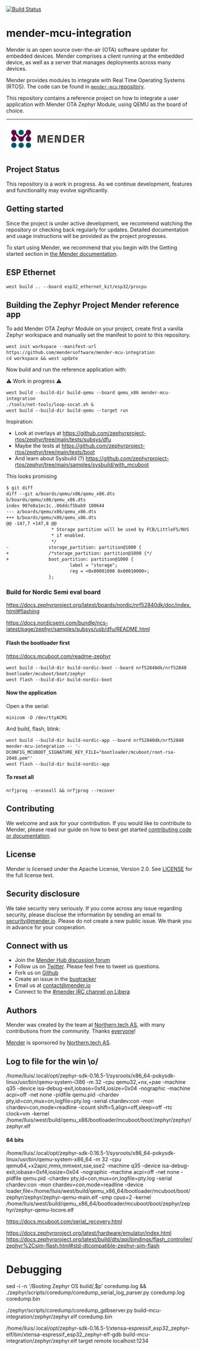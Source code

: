 [![Build Status](https://gitlab.com/Northern.tech/Mender/mender-mcu-integration/badges/next/pipeline.svg)](https://gitlab.com/Northern.tech/Mender/mender-mcu-integration/pipelines)

# mender-mcu-integration

Mender is an open source over-the-air (OTA) software updater for embedded devices. Mender
comprises a client running at the embedded device, as well as a server that manages deployments
across many devices.

Mender provides modules to integrate with Real Time Operating Systems (RTOS). The code can be found
in [`mender-mcu` repository](https://github.com/mendersoftware/mender-mcu/).

This repository contains a reference project on how to integrate a user application with Mender OTA
Zephyr Module, using QEMU as the board of choice.

-------------------------------------------------------------------------------

![Mender logo](https://github.com/mendersoftware/mender/raw/master/mender_logo.png)


## Project Status

This repository is a work in progress. As we continue development, features and functionality may
evolve significantly.


## Getting started

Since the project is under active development, we recommend watching the repository or checking back
regularly for updates. Detailed documentation and usage instructions will be provided as the project
progresses.

To start using Mender, we recommend that you begin with the Getting started
section in [the Mender documentation](https://docs.mender.io/).


## ESP Ethernet

```
west build .. --board esp32_ethernet_kit/esp32/procpu
```

## Building the Zephyr Project Mender reference app

To add Mender OTA Zephyr Module on your project, create first a vanilla Zephyr workspace and
manually set the manifest to point to this repository.

```
west init workspace --manifest-url https://github.com/mendersoftware/mender-mcu-integration
cd workspace && west update
```

Now build and run the reference application with:

:warning: Work in progress :warning:

```
west build --build-dir build-qemu --board qemu_x86 mender-mcu-integration
./tools/net-tools/loop-socat.sh &
west build --build-dir build-qemu --target run
```

Inspiration:
* Look at overlays at https://github.com/zephyrproject-rtos/zephyr/tree/main/tests/subsys/dfu
* Maybe the tests at https://github.com/zephyrproject-rtos/zephyr/tree/main/tests/boot
* And learn about Sysbuild (?) https://github.com/zephyrproject-rtos/zephyr/tree/main/samples/sysbuild/with_mcuboot

This looks promising
```
$ git diff
diff --git a/boards/qemu/x86/qemu_x86.dts b/boards/qemu/x86/qemu_x86.dts
index 907e8a1ec1c..86ddcf5bab9 100644
--- a/boards/qemu/x86/qemu_x86.dts
+++ b/boards/qemu/x86/qemu_x86.dts
@@ -147,7 +147,8 @@
                 * Storage partition will be used by FCB/LittleFS/NVS
                 * if enabled.
                 */
-               storage_partition: partition@1000 {
+               /*storage_partition: partition@1000 {*/
+               boot_partition: partition@1000 {
                        label = "storage";
                        reg = <0x00001000 0x00010000>;
                };
```

### Build for Nordic Semi eval board

https://docs.zephyrproject.org/latest/boards/nordic/nrf52840dk/doc/index.html#flashing

https://docs.nordicsemi.com/bundle/ncs-latest/page/zephyr/samples/subsys/usb/dfu/README.html

#### Flash the bootloader first

https://docs.mcuboot.com/readme-zephyr

```
west build --build-dir build-nordic-boot --board nrf52840dk/nrf52840 bootloader/mcuboot/boot/zephyr
west flash --build-dir build-nordic-boot
```

#### Now the application

Open a the serial:
```
minicom -D /dev/ttyACM1
```

And build, flash, blink:
```
west build --build-dir build-nordic-app --board nrf52840dk/nrf52840 mender-mcu-integration -- '-DCONFIG_MCUBOOT_SIGNATURE_KEY_FILE="bootloader/mcuboot/root-rsa-2048.pem"'
west flash --build-dir build-nordic-app
```

#### To reset all

```
nrfjprog --eraseall && nrfjprog --recover
```

## Contributing

We welcome and ask for your contribution. If you would like to contribute to
Mender, please read our guide on how to best get started
[contributing code or documentation](https://github.com/mendersoftware/mender/blob/master/CONTRIBUTING.md).


## License

Mender is licensed under the Apache License, Version 2.0. See
[LICENSE](https://github.com/mendersoftware/mender-mcu-integration/blob/master/LICENSE)
for the full license text.


## Security disclosure

We take security very seriously. If you come across any issue regarding
security, please disclose the information by sending an email to
[security@mender.io](security@mender.io). Please do not create a new public
issue. We thank you in advance for your cooperation.


## Connect with us

* Join the [Mender Hub discussion forum](https://hub.mender.io)
* Follow us on [Twitter](https://twitter.com/mender_io). Please
  feel free to tweet us questions.
* Fork us on [Github](https://github.com/mendersoftware)
* Create an issue in the [bugtracker](https://northerntech.atlassian.net/projects/MEN)
* Email us at [contact@mender.io](mailto:contact@mender.io)
* Connect to the [#mender IRC channel on Libera](https://web.libera.chat/?#mender)


## Authors

Mender was created by the team at [Northern.tech AS](https://northern.tech),
with many contributions from the community. Thanks
[everyone](https://github.com/mendersoftware/mender/graphs/contributors)!

[Mender](https://mender.io) is sponsored by [Northern.tech AS](https://northern.tech).


## Log to file for the win \o/

/home/lluis/.local/opt/zephyr-sdk-0.16.5-1/sysroots/x86_64-pokysdk-linux/usr/bin/qemu-system-i386 -m 32 -cpu qemu32,+nx,+pae -machine q35 -device isa-debug-exit,iobase=0xf4,iosize=0x04 -nographic -machine acpi=off -net none -pidfile qemu.pid -chardev pty,id=con,mux=on,logfile=pty.log -serial chardev:con -mon chardev=con,mode=readline -icount shift=5,align=off,sleep=off -rtc clock=vm -kernel /home/lluis/west/build/qemu_x86/bootloader/mcuboot/boot/zephyr/zephyr/zephyr.elf

#### 64 bits

/home/lluis/.local/opt/zephyr-sdk-0.16.5-1/sysroots/x86_64-pokysdk-linux/usr/bin/qemu-system-x86_64 -m 32 -cpu qemu64,+x2apic,mmx,mmxext,sse,sse2 -machine q35 -device isa-debug-exit,iobase=0xf4,iosize=0x04 -nographic -machine acpi=off -net none -pidfile qemu.pid -chardev pty,id=con,mux=on,logfile=pty.log -serial chardev:con -mon chardev=con,mode=readline -device loader,file=/home/lluis/west/build/qemu_x86_64/bootloader/mcuboot/boot/zephyr/zephyr/zephyr-qemu-main.elf -smp cpus=2 -kernel /home/lluis/west/build/qemu_x86_64/bootloader/mcuboot/boot/zephyr/zephyr/zephyr-qemu-locore.elf

https://docs.mcuboot.com/serial_recovery.html

https://docs.zephyrproject.org/latest/hardware/emulator/index.html
https://docs.zephyrproject.org/latest/build/dts/api/bindings/flash_controller/zephyr%2Csim-flash.html#std-dtcompatible-zephyr-sim-flash

# Debugging

sed -i -n '/Booting Zephyr OS build/,$p' coredump.log  && ./zephyr/scripts/coredump/coredump_serial_log_parser.py coredump.log coredump.bin

./zephyr/scripts/coredump/coredump_gdbserver.py build-mcu-integration/zephyr/zephyr.elf coredump.bin

/home/lluis/.local/opt/zephyr-sdk-0.16.5-1/xtensa-espressif_esp32_zephyr-elf/bin/xtensa-espressif_esp32_zephyr-elf-gdb build-mcu-integration/zephyr/zephyr.elf
target remote localhost:1234
